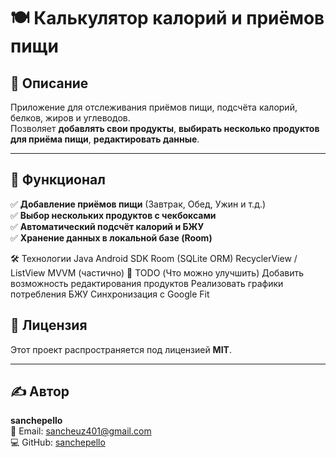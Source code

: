 # 🍽️ Калькулятор калорий и приёмов пищи  

## 📌 Описание  
Приложение для отслеживания приёмов пищи, подсчёта калорий, белков, жиров и углеводов.  
Позволяет **добавлять свои продукты**, **выбирать несколько продуктов для приёма пищи**, **редактировать данные**.  

---

## 🚀 Функционал  
✅ **Добавление приёмов пищи** (Завтрак, Обед, Ужин и т.д.)  
✅ **Выбор нескольких продуктов с чекбоксами**  
✅ **Автоматический подсчёт калорий и БЖУ**  
✅ **Хранение данных в локальной базе (Room)** 

🛠️ Технологии
Java
Android SDK
Room (SQLite ORM)
RecyclerView / ListView
MVVM (частично)
📌 TODO (Что можно улучшить)
 Добавить возможность редактирования продуктов
 Реализовать графики потребления БЖУ
 Синхронизация с Google Fit

## 📜 Лицензия  

Этот проект распространяется под лицензией **MIT**.  

---

## ✍ Автор  

**sanchepello**  
📧 Email: sancheuz401@gmail.com  
💻 GitHub: [sanchepello](https://github.com/sanchepello)  
